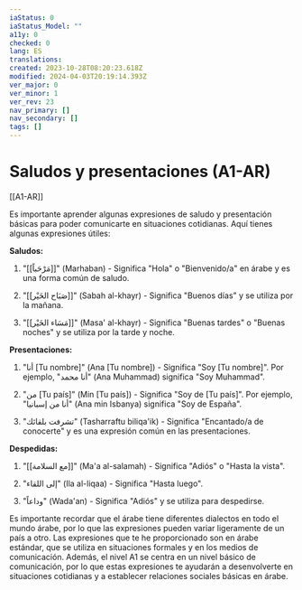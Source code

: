 ```yaml
---
iaStatus: 0
iaStatus_Model: ""
a11y: 0
checked: 0
lang: ES
translations: 
created: 2023-10-28T08:20:23.618Z
modified: 2024-04-03T20:19:14.393Z
ver_major: 0
ver_minor: 1
ver_rev: 23
nav_primary: []
nav_secondary: []
tags: []
---
```

# Saludos y presentaciones (A1-AR)

[[A1-AR]]

Es importante aprender algunas expresiones de saludo y presentación básicas para poder comunicarte en situaciones cotidianas. Aquí tienes algunas expresiones útiles:

**Saludos:**

1. "[[مَرْحَباً]]" (Marhaban) - Significa "Hola" o "Bienvenido/a" en árabe y es una forma común de saludo.
    
2. "[[صَبَاح الخَيْر]]" (Sabah al-khayr) - Significa "Buenos días" y se utiliza por la mañana.
    
3. "[[مَسَاء الخَيْر]]" (Masa' al-khayr) - Significa "Buenas tardes" o "Buenas noches" y se utiliza por la tarde y noche.
    

**Presentaciones:**

1. "أنا [Tu nombre]" (Ana [Tu nombre]) - Significa "Soy [Tu nombre]". Por ejemplo, "أنا محمد" (Ana Muhammad) significa "Soy Muhammad".
    
2. "من [Tu país]" (Min [Tu país]) - Significa "Soy de [Tu país]". Por ejemplo, "أنا من إسبانيا" (Ana min Isbanya) significa "Soy de España".
    
3. "تشرفت بلقائك" (Tasharraftu biliqa'ik) - Significa "Encantado/a de conocerte" y es una expresión común en las presentaciones.
    

**Despedidas:**

1. "[[مع السلامة]]" (Ma'a al-salamah) - Significa "Adiós" o "Hasta la vista".
    
2. "إلى اللقاء" (Ila al-liqaa) - Significa "Hasta luego".
    
3. "وداعاً" (Wada'an) - Significa "Adiós" y se utiliza para despedirse.
    

Es importante recordar que el árabe tiene diferentes dialectos en todo el mundo árabe, por lo que las expresiones pueden variar ligeramente de un país a otro. Las expresiones que te he proporcionado son en árabe estándar, que se utiliza en situaciones formales y en los medios de comunicación. Además, el nivel A1 se centra en un nivel básico de comunicación, por lo que estas expresiones te ayudarán a desenvolverte en situaciones cotidianas y a establecer relaciones sociales básicas en árabe.